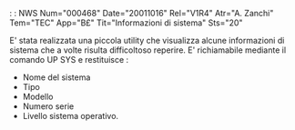  :  : NWS Num="000468" Date="20011016" Rel="V1R4" Atr="A. Zanchi" Tem="TEC" App="B£" Tit="Informazioni di sistema" Sts="20"

E' stata realizzata una piccola utility che visualizza alcune informazioni di sistema che a volte risulta difficoltoso reperire.
E' richiamabile mediante il comando UP SYS e restituisce : 
- Nome del sistema
- Tipo
- Modello
- Numero serie
- Livello sistema operativo.


